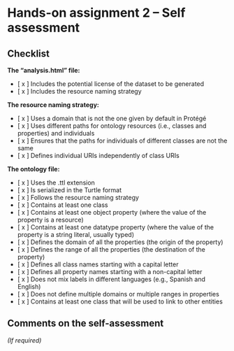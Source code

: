 # Hands-on assignment 2 – Self assessment

## Checklist

**The “analysis.html” file:**

- [ x ] Includes the potential license of the dataset to be generated
- [ x ] Includes the resource naming strategy

**The resource naming strategy:**

- [ x ] Uses a domain that is not the one given by default in Protégé
- [ x ] Uses different paths for ontology resources (i.e., classes and properties) and individuals
- [ x ] Ensures that the paths for individuals of different classes are not the same
- [ x ] Defines individual URIs independently of class URIs

**The ontology file:**

- [ x ] Uses the .ttl extension
- [ x ] Is serialized in the Turtle format
- [ x ] Follows the resource naming strategy
- [ x ] Contains at least one class
- [ x ] Contains at least one object property (where the value of the property is a resource)
- [ x ] Contains at least one datatype property (where the value of the property is a string literal, usually typed)
- [ x ] Defines the domain of all the properties (the origin of the property)
- [ x ] Defines the range of all the properties (the destination of the property)
- [ x ] Defines all class names starting with a capital letter
- [ x ] Defines all property names starting with a non-capital letter
- [ x ] Does not mix labels in different languages (e.g., Spanish and English)
- [ x ] Does not define multiple domains or multiple ranges in properties
- [ x ] Contains at least one class that will be used to link to other entities

## Comments on the self-assessment
_(If required)_